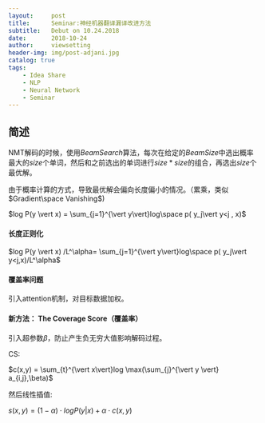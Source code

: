 ```yaml
---
layout:     post
title:      Seminar:神经机器翻译漏译改进方法
subtitle:   Debut on 10.24.2018
date:       2018-10-24
author:     viewsetting
header-img: img/post-adjani.jpg
catalog: true
tags:
    - Idea Share
    - NLP
    - Neural Network
    - Seminar
---
```


## 简述

NMT解码的时候，使用$BeamSearch$算法，每次在给定的$BeamSize$中选出概率最大的$size$个单词，然后和之前选出的单词进行$size*size$的组合，再选出$size$个最优解。

由于概率计算的方式，导致最优解会偏向长度偏小的情况。（累乘，类似$Gradient\space Vanishing$)

$log P(y \vert x) = \sum_{j=1}^{\vert y\vert}log\space p( y_j\vert y<j , x)$ 

#### 长度正则化

$log P(y \vert x) /L^\alpha= \sum_{j=1}^{\vert y\vert}log\space p( y_j\vert y<j,x)/L^\alpha$

#### 覆盖率问题

引入attention机制，对目标数据加权。

#### 新方法： The Coverage Score（覆盖率）



引入超参数$\beta$，防止产生负无穷大值影响解码过程。

CS:

$c(x,y) = \sum_{t}^{\vert x\vert}log \max(\sum_{j}^{\vert y \vert} a_{i,j},\beta)$

然后线性插值:

$s(x,y)=(1-\alpha)\cdot  logP(y\vert x) + \alpha \cdot c(x,y)$







